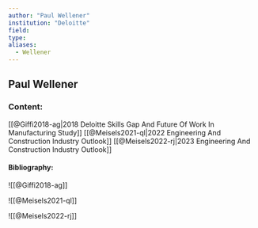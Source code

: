 ```yaml
---
author: "Paul Wellener"
institution: "Deloitte"
field:
type:
aliases:
  - Wellener
---
```


## Paul Wellener

### Content:
[[@Giffi2018-ag|2018 Deloitte Skills Gap And Future Of Work In Manufacturing Study]]
[[@Meisels2021-ql|2022 Engineering And Construction Industry Outlook]]
[[@Meisels2022-rj|2023 Engineering And Construction Industry Outlook]]

#### Bibliography:

![[@Giffi2018-ag]]

![[@Meisels2021-ql]]

![[@Meisels2022-rj]]